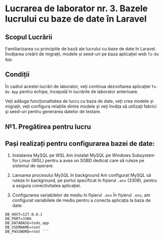 # Lucrarea de laborator nr. 3. Bazele lucrului cu baze de date în Laravel

## Scopul Lucrării

Familiarizarea cu principiile de bază ale lucrului cu baze de date în Laravel. Învățarea creării de migrații, modele și seed-uri pe baza aplicației web `To-Do App`.

## Condiții

În cadrul acestei lucrări de laborator, veți continua dezvoltarea aplicației `To-Do App` pentru echipe, începută în lucrările de laborator anterioare.

Veți adăuga funcționalitatea de lucru cu baza de date, veți crea modele și migrații, veți configura relațiile dintre modele și veți învăța să utilizați fabrici și seed-uri pentru generarea datelor de testare.

## №1. Pregătirea pentru lucru

## Pași realizați pentru configurarea bazei de date:

1. Instalarea MySQL pe WSL
   Am instalat MySQL pe Windows Subsystem for Linux (WSL) pentru a avea un SGBD dedicat care să ruleze pe sistemul de operare.

2. Lansarea procesului MySQL în background
   Am configurat MySQL să ruleze în background, pe portul specificat în fișierul `.env` (3306), pentru a asigura conectivitatea aplicației.

3. Configurarea variabilelor de mediu în fișierul `.env`
   În fișierul `.env`, am configurat variabilele de mediu pentru a conecta aplicația la baza de date:

````DB_CONNECTION=mysql
DB_HOST=127.0.0.1
DB_PORT=3306
DB_DATABASE=todo_app
DB_USERNAME=root
DB_PASSWORD=root ```
````
